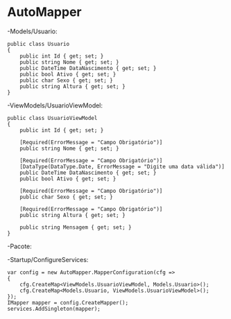 # AutoMapper

-Models/Usuario:

    public class Usuario
    {
        public int Id { get; set; }
        public string Nome { get; set; }        
        public DateTime DataNascimento { get; set; }
        public bool Ativo { get; set; } 
        public char Sexo { get; set; }
        public string Altura { get; set; }
    }

-ViewModels/UsuarioViewModel:

    public class UsuarioViewModel
    {
        public int Id { get; set; }

        [Required(ErrorMessage = "Campo Obrigatório")] 
        public string Nome { get; set; }        

        [Required(ErrorMessage = "Campo Obrigatório")] 
        [DataType(DataType.Date, ErrorMessage = "Digite uma data válida")]
        public DateTime DataNascimento { get; set; }
        public bool Ativo { get; set; } 

        [Required(ErrorMessage = "Campo Obrigatório")] 
        public char Sexo { get; set; }

        [Required(ErrorMessage = "Campo Obrigatório")] 
        public string Altura { get; set; }

        public string Mensagem { get; set; }
    }
    
    
-Pacote:
    <PackageReference Include="AutoMapper" Version="9.0.0" />
    
-Startup/ConfigureServices:

    var config = new AutoMapper.MapperConfiguration(cfg =>
    {
        cfg.CreateMap<ViewModels.UsuarioViewModel, Models.Usuario>();
        cfg.CreateMap<Models.Usuario, ViewModels.UsuarioViewModel>();
    });
    IMapper mapper = config.CreateMapper();
    services.AddSingleton(mapper);

